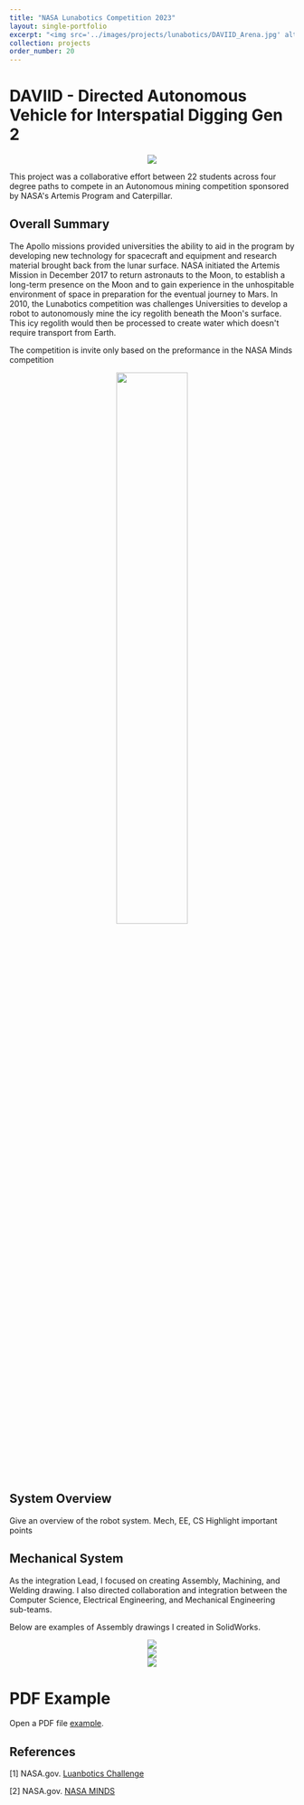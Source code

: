 ```yaml
---
title: "NASA Lunabotics Competition 2023"
layout: single-portfolio
excerpt: "<img src='../images/projects/lunabotics/DAVIID_Arena.jpg' alt=''>"
collection: projects
order_number: 20
---
```


# DAVIID - Directed Autonomous Vehicle for Interspatial Digging Gen 2

<div align="center">
<img src="../../images/projects/lunabotics/DAVIID_Precomp.png">
</div>


This project was a collaborative effort between 22 students across four degree paths to compete in an Autonomous mining competition sponsored by NASA's Artemis Program and Caterpillar.

## Overall Summary

The Apollo missions provided universities the ability to aid in the program by developing new technology for spacecraft and equipment and research material brought back from the lunar surface. NASA initiated the Artemis Mission in December 2017 to return astronauts to the Moon, to establish a long-term presence on the Moon and to gain experience in the unhospitable environment of space in preparation for the eventual journey to Mars. In 2010, the Lunabotics competition was challenges Universities to develop a robot to autonomously mine the icy regolith beneath the Moon's surface. This icy regolith would then be processed to create water which doesn't require transport from Earth. 

The competition is invite only based on the preformance in the NASA Minds competition


<div align="center">
<img src="../../images/projects/lunabotics/DAVIID_Precomp-side.png" width = "50%">
</div>

## System Overview

Give an overview of the robot system. Mech, EE, CS
Highlight important points


## Mechanical System
As the integration Lead, I focused on creating Assembly, Machining, and Welding drawing. I also directed collaboration and integration between the Computer Science, Electrical Engineering, and Mechanical Engineering sub-teams. 

Below are examples of Assembly drawings I created in SolidWorks.

<div align="center">
<img src="../../images/projects/lunabotics/DAVIID-Assy.jpg">
</div>

<div align="center">
<img src="../../images/projects/lunabotics/overall_assy.png">
</div>

<div align="center">
<img src="../../images/projects/lunabotics/loco_assy.png">
</div>


  <body>
    <h1>PDF Example</h1>
    <p>Open a PDF file <a href="../../images/projects/lunabotics/CHASSIS_SUBASSYDWGPDF.pdf">example</a>.</p>
  </body>


<!-- 
## Beam Deflection and Modeling
 -->

<!-- ## Results

Give the stats of the robot

We placed 13th overall in the Robotic Mining Competion.  -->

## References

[1] NASA.gov. [Luanbotics Challenge](https://www.nasa.gov/learning-resources/lunabotics-challenge/)

[2] NASA.gov. [NASA MINDS](https://www.nasa.gov/learning-resources/minority-university-research-education-project/nasa-minds/)


